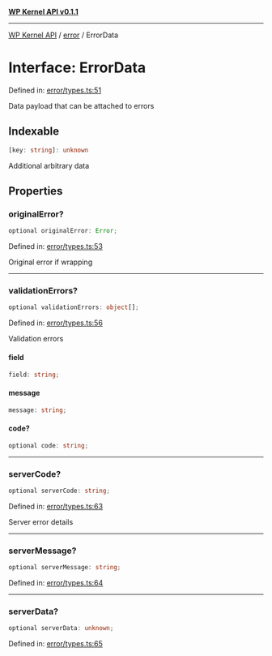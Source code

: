 [**WP Kernel API v0.1.1**](../../README.md)

---

[WP Kernel API](../../README.md) / [error](../README.md) / ErrorData

# Interface: ErrorData

Defined in: [error/types.ts:51](https://github.com/theGeekist/wp-kernel/blob/main/packages/kernel/src/error/types.ts#L51)

Data payload that can be attached to errors

## Indexable

```ts
[key: string]: unknown
```

Additional arbitrary data

## Properties

### originalError?

```ts
optional originalError: Error;
```

Defined in: [error/types.ts:53](https://github.com/theGeekist/wp-kernel/blob/main/packages/kernel/src/error/types.ts#L53)

Original error if wrapping

---

### validationErrors?

```ts
optional validationErrors: object[];
```

Defined in: [error/types.ts:56](https://github.com/theGeekist/wp-kernel/blob/main/packages/kernel/src/error/types.ts#L56)

Validation errors

#### field

```ts
field: string;
```

#### message

```ts
message: string;
```

#### code?

```ts
optional code: string;
```

---

### serverCode?

```ts
optional serverCode: string;
```

Defined in: [error/types.ts:63](https://github.com/theGeekist/wp-kernel/blob/main/packages/kernel/src/error/types.ts#L63)

Server error details

---

### serverMessage?

```ts
optional serverMessage: string;
```

Defined in: [error/types.ts:64](https://github.com/theGeekist/wp-kernel/blob/main/packages/kernel/src/error/types.ts#L64)

---

### serverData?

```ts
optional serverData: unknown;
```

Defined in: [error/types.ts:65](https://github.com/theGeekist/wp-kernel/blob/main/packages/kernel/src/error/types.ts#L65)

